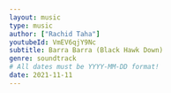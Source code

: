 ```yaml
---
layout: music
type: music
author: ["Rachid Taha"]
youtubeId: VmEV6qjY9Nc
subtitle: Barra Barra (Black Hawk Down)
genre: soundtrack
# All dates must be YYYY-MM-DD format!
date: 2021-11-11
---
```

